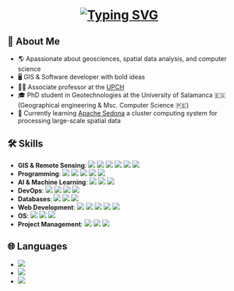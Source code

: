 <h1 align="center">
<a href="https://ryali93.github.io/"><img src="https://readme-typing-svg.demolab.com?font=Fira+Code&pause=1000&color=7C98FFFF&width=435&lines=Hi+there!+🙌+This+is+Roy + 🇵🇪/🇪🇸;http://ryali93.github.io" alt="Typing SVG" /></a>
</h1>

<h2>📖 About Me</h2>

- 🌎 Apassionate about geosciences, spatial data analysis, and computer science
- 🖥 GIS & Software developer with bold ideas
- 👨‍🏫 Associate professor at the [UPCH](https://cayetano.edu.pe/)
- 🎓 PhD student in Geotechnologies at the University of Salamanca 🇪🇸 (Geographical engineering & Msc. Computer Science 🇵🇪)
- 💭 Currently learning [Apache Sedona](https://sedona.apache.org/latest/) a cluster computing system for processing large-scale spatial data

<h2>🛠️ Skills</h2>

<ul>
    <li><strong>GIS & Remote Sensing</strong>: <img src="https://img.shields.io/badge/ArcGIS-0078D4?style=flat&logo=arcgis&logoColor=white"/> <img src="https://img.shields.io/badge/QGIS-3D8833?style=flat&logo=qgis&logoColor=white"/> <img src="https://img.shields.io/badge/-Google Earth Engine-4285F4?style=flat&logo=googleearthengine&logoColor=white"/> <img src="https://img.shields.io/badge/SentinelHub-8A2BE2"/> <img src="https://img.shields.io/badge/-Planet-009DB1?style=flat&logo=planet&logoColor=white"/> <img src="https://img.shields.io/badge/-OSGeo-5CAE58?style=flat&logo=osgeo&logoColor=white"/></li>
    <li><strong>Programming</strong>: <img src="https://img.shields.io/badge/Python-3776AB?style=flat&logo=python&logoColor=white"/> <img src="https://img.shields.io/badge/R-276DC3?style=flat&logo=r&logoColor=white"/> <img src="https://img.shields.io/badge/JavaScript-F7DF1E?style=flat&logo=javascript&logoColor=black"/> <img src="https://img.shields.io/badge/-Node.js-339933?style=flat&logo=nodedotjs&logoColor=white"/> <img src="https://img.shields.io/badge/-C++-00599C?style=flat&logo=cplusplus&logoColor=white"/></li>
    <li><strong>AI & Machine Learning</strong>: <img src="https://img.shields.io/badge/TensorFlow-FF6F00?style=flat&logo=tensorflow&logoColor=white"/> <img src="https://img.shields.io/badge/PyTorch-EE4C2C?style=flat&logo=pytorch&logoColor=white"/> <img src="https://img.shields.io/badge/scikit-learn-F7931E?style=flat&logo=scikitlearn&logoColor=white"/> </li>
    <li><strong>DevOps</strong>: <img src="https://img.shields.io/badge/Google_Cloud-4285F4?style=flat&logo=google-cloud&logoColor=white"/> <img src="https://img.shields.io/badge/-Microsoft Azure-0078D4?style=flat&logo=microsoftazure&logoColor=white"/> <img src="https://img.shields.io/badge/-Docker-2496ED?style=flat&logo=docker&logoColor=white"/> <img src="https://img.shields.io/badge/-Kubernetes-326CE5?style=flat&logo=kubernetes&logoColor=white"/></li>
    <li><strong>Databases</strong>: <img src="https://img.shields.io/badge/-PostgreSQL-4169E1?style=flat&logo=postgresql&logoColor=white"/> <img src="https://img.shields.io/badge/-Microsoft SQL Server-CC2927?style=flat&logo=microsoftsqlserver&logoColor=white"/> <img src="https://img.shields.io/badge/-Oracle-F80000?style=flat&logo=oracle&logoColor=white"/></li>
    <li><strong>Web Development</strong>: <img src="https://img.shields.io/badge/WebGis-8A2BE2"/> <img src="https://img.shields.io/badge/-JavaScript-F7DF1E?style=flat&logo=javascript&logoColor=black"/>
 <img src="https://img.shields.io/badge/-Openlayers-1F6B75?style=flat&logo=openlayers&logoColor=white"/> <img src="https://img.shields.io/badge/-Leaflet-199900?style=flat&logo=leaflet&logoColor=white"/> <img src="https://img.shields.io/badge/-Mapbox-000000?style=flat&logo=mapbox&logoColor=white"/> </li>
  <li><strong>OS</strong>: <img src="https://img.shields.io/badge/-Ubuntu-E95420?style=flat&logo=ubuntu&logoColor=white"/> <img src="https://img.shields.io/badge/-Debian-A81D33?style=flat&logo=debian&logoColor=white"/> <img src="https://img.shields.io/badge/-Windows-0078D4?style=flat&logo=windows&logoColor=white"/></li>
    <li><strong>Project Management</strong>: <img src="https://img.shields.io/badge/-Scrum-009FDA?style=flat&logo=scrumalliance&logoColor=white"/>
 <img src="https://img.shields.io/badge/Kanban-8A2BE2"/> <img src="https://img.shields.io/badge/LeanSixSigma-8A2BE2"/></li>
</ul>

<h2>🌐 Languages</h2>
<ul>
    <li><img src="https://img.shields.io/badge/English-B2-blue"/> </li>
    <li><img src="https://img.shields.io/badge/German-A2-green"/> </li>
    <li><img src="https://img.shields.io/badge/Spanish-Native-red"/> </li>
</ul>
